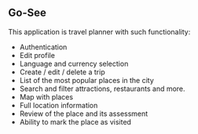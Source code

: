 ## Go-See

This application is travel planner with such functionality:
  - Authentication
  - Edit profile
  - Language and currency selection
  - Create / edit / delete a trip
  - List of the most popular places in the city
  - Search and filter attractions, restaurants and more.
  - Map with places
  - Full location information
  - Review of the place and its assessment
  - Ability to mark the place as visited

